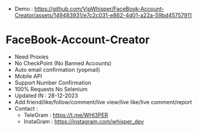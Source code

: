 
- Demo :
https://github.com/VipWhisper/FaceBook-Account-Creator/assets/149483931/e7c2c031-e862-4d01-a22a-59bd45757911

# FaceBook-Account-Creator
- Need Proxies
- No CheckPoint (No Banned Accounts)
- Auto email confirmation (yopmail)
- Mobile API
- Support Number Confirmation
- 100% Requests No Selenium
- Updated IN : 28-12-2023
- Add friend/like/follow/comment/live view/live like/live comment/report
- Contact :
  - TeleGram : https://t.me/WHI3PER
  - InstaGram : https://instagram.com/whisper_dev
